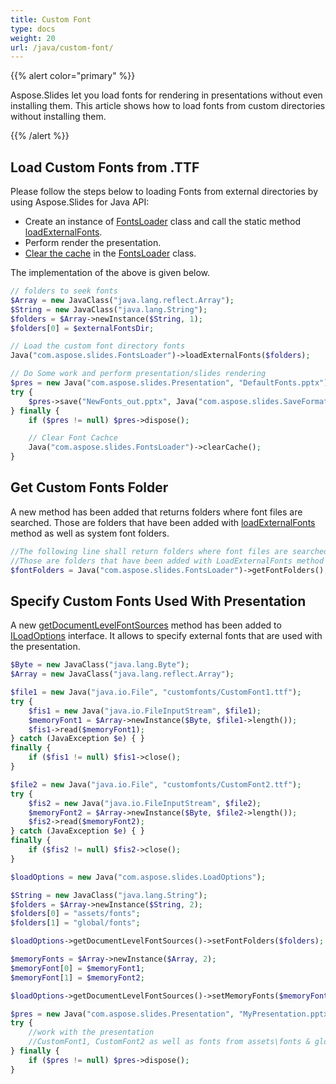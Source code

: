 ```yaml
---
title: Custom Font
type: docs
weight: 20
url: /java/custom-font/
---
```


{{% alert color="primary" %}} 

Aspose.Slides let you load fonts for rendering in presentations without even installing them. This article shows how to load fonts from custom directories without installing them.

{{% /alert %}}

## **Load Custom Fonts from .TTF**
Please follow the steps below to loading Fonts from external directories by using Aspose.Slides for Java API:

- Create an instance of [FontsLoader](https://apireference.aspose.com/slides/java/com.aspose.slides/FontsLoader) class and call the static method [loadExternalFonts](https://apireference.aspose.com/slides/java/com.aspose.slides/FontsLoader#loadExternalFonts-java.lang.String:A-).
- Perform render the presentation.
- [Clear the cache](https://apireference.aspose.com/slides/java/com.aspose.slides/FontsLoader#clearCache--) in the [FontsLoader](https://apireference.aspose.com/slides/java/com.aspose.slides/FontsLoader) class.

The implementation of the above is given below.

```php
// folders to seek fonts
$Array = new JavaClass("java.lang.reflect.Array");
$String = new JavaClass("java.lang.String");
$folders = $Array->newInstance($String, 1);
$folders[0] = $externalFontsDir;

// Load the custom font directory fonts
Java("com.aspose.slides.FontsLoader")->loadExternalFonts($folders);

// Do Some work and perform presentation/slides rendering
$pres = new Java("com.aspose.slides.Presentation", "DefaultFonts.pptx");
try {
    $pres->save("NewFonts_out.pptx", Java("com.aspose.slides.SaveFormat")->Pptx);
} finally {
    if ($pres != null) $pres->dispose();

    // Clear Font Cachce
    Java("com.aspose.slides.FontsLoader")->clearCache();
}
```

## **Get Custom Fonts Folder**
A new method has been added that returns folders where font files are searched. Those are folders that have been added with [loadExternalFonts](https://apireference.aspose.com/slides/java/com.aspose.slides/FontsLoader#loadExternalFonts-java.lang.String:A-) method as well as system font folders.

```php
//The following line shall return folders where font files are searched.
//Those are folders that have been added with LoadExternalFonts method as well as system font folders.
$fontFolders = Java("com.aspose.slides.FontsLoader")->getFontFolders();
```

## **Specify Custom Fonts Used With Presentation**
A new [getDocumentLevelFontSources](https://apireference.aspose.com/slides/java/com.aspose.slides/ILoadOptions#getDocumentLevelFontSources--) method has been added to [ILoadOptions](https://apireference.aspose.com/slides/java/com.aspose.slides/ILoadOptions) interface. It allows to specify external fonts that are used with the presentation.

```php
$Byte = new JavaClass("java.lang.Byte");
$Array = new JavaClass("java.lang.reflect.Array");

$file1 = new Java("java.io.File", "customfonts/CustomFont1.ttf");
try {
	$fis1 = new Java("java.io.FileInputStream", $file1);
	$memoryFont1 = $Array->newInstance($Byte, $file1->length());
	$fis1->read($memoryFont1);
} catch (JavaException $e) { }
finally {
    if ($fis1 != null) $fis1->close();
}

$file2 = new Java("java.io.File", "customfonts/CustomFont2.ttf");
try {
	$fis2 = new Java("java.io.FileInputStream", $file2);
	$memoryFont2 = $Array->newInstance($Byte, $file2->length());
	$fis2->read($memoryFont2);
} catch (JavaException $e) { }
finally {
    if ($fis2 != null) $fis2->close();
}

$loadOptions = new Java("com.aspose.slides.LoadOptions");

$String = new JavaClass("java.lang.String");
$folders = $Array->newInstance($String, 2);
$folders[0] = "assets/fonts";
$folders[1] = "global/fonts";

$loadOptions->getDocumentLevelFontSources()->setFontFolders($folders);

$memoryFonts = $Array->newInstance($Array, 2);
$memoryFont[0] = $memoryFont1;
$memoryFont[1] = $memoryFont2;

$loadOptions->getDocumentLevelFontSources()->setMemoryFonts($memoryFonts);

$pres = new Java("com.aspose.slides.Presentation", "MyPresentation.pptx", $loadOptions);
try {
    //work with the presentation
    //CustomFont1, CustomFont2 as well as fonts from assets\fonts & global\fonts folders and their subfolders are available to the presentation
} finally {
    if ($pres != null) $pres->dispose();
}
```



